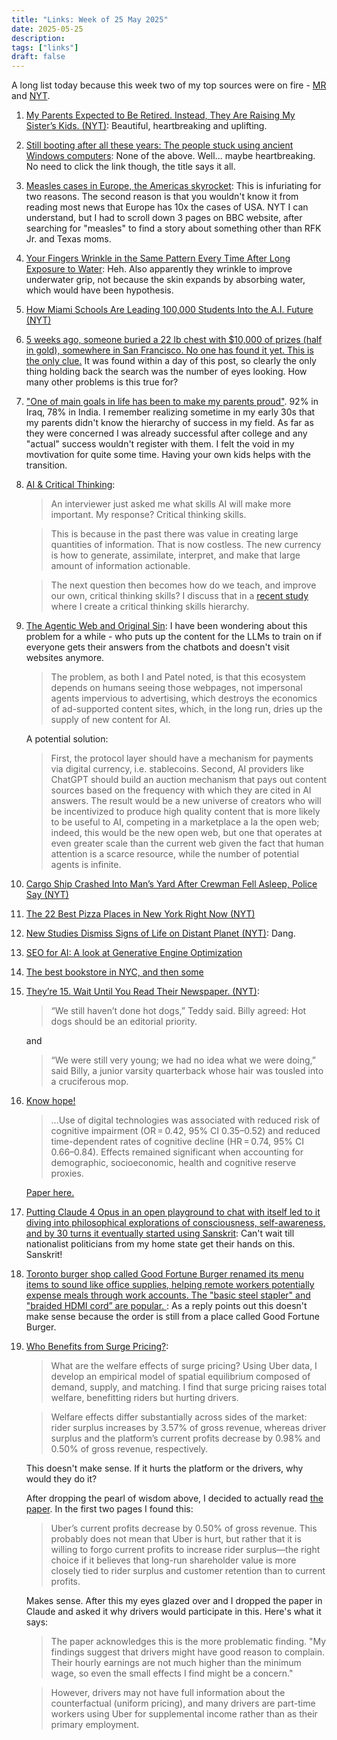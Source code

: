 ```yaml
---
title: "Links: Week of 25 May 2025"
date: 2025-05-25
description:
tags: ["links"]
draft: false
---
```


A long list today because this week two of my top sources were on fire - [MR](https://marginalrevolution.com) and [NYT](https://nytimes.com). 

1. [My Parents  Expected to Be Retired. Instead, They Are Raising My Sister’s Kids. (NYT)](https://www.nytimes.com/2025/05/18/magazine/grandparents-families-children-kids.html): Beautiful, heartbreaking and uplifting. 

2. [Still booting after all these years: The people stuck using ancient Windows computers](https://www.bbc.com/future/article/20250516-the-people-stuck-using-ancient-windows-computers): None of the above. Well... maybe heartbreaking. No need to click the link though, the title says it all. 

3. [Measles cases in Europe, the Americas skyrocket](https://www.cidrap.umn.edu/measles/measles-cases-europe-americas-skyrocket): This is infuriating for two reasons. The second reason is that you wouldn't know it from reading most news that Europe has 10x the cases of USA. NYT I can understand, but I had to scroll down 3 pages on BBC website, after searching for "measles" to find a story about something other than RFK Jr. and Texas moms.

4. [Your Fingers Wrinkle in the Same Pattern Every Time After Long Exposure to Water](https://www.discovermagazine.com/health/your-fingers-wrinkle-in-the-same-pattern-every-time-after-long-exposure-to): Heh. Also apparently they wrinkle to improve underwater grip, not because the skin expands by absorbing water, which would have been hypothesis. 

5. [How Miami Schools Are Leading 100,000 Students Into the A.I. Future (NYT)](https://www.nytimes.com/2025/05/19/technology/ai-miami-schools-google-gemini.html)

6. [5 weeks ago, someone buried a 22 lb chest with $10,000 of prizes (half in gold), somewhere in San Francisco. No one has found it yet. This is the only clue.](https://x.com/pitdesi/status/1922384491978334436) It was found within a day of this post, so clearly the only thing holding back the search was the number of eyes looking. How many other problems is this true for? 

7. ["One of main goals in life has been to make my parents proud"](https://x.com/mattyglesias/status/1925144465120870524). 92% in Iraq, 78% in India. I remember realizing sometime in my early 30s that my parents didn't know the hierarchy of success in my field. As far as they were concerned I was already successful after college and any "actual" success wouldn't register with them. I felt the void in my movtivation for quite some time. Having your own kids helps with the transition. 

8. [AI & Critical Thinking](https://x.com/Econ_4_Everyone/status/1925172995481362619):
    > An interviewer just asked me what skills AI will make more important. My response? Critical thinking skills. 

    > This is because in the past there was value in creating large quantities of information. That is now costless. The new currency is how to generate, assimilate, interpret, and make that large amount of information actionable. 

    > The next question then becomes how do we teach, and improve our own, critical thinking skills? I discuss that in a [recent study](https://t.co/8V26lIjLxa) where I create a critical thinking skills hierarchy.  

9. [The Agentic Web and Original Sin](https://stratechery.com/2025/the-agentic-web-and-original-sin/): I have been wondering about this problem for a while - who puts up the content for the LLMs to train on if everyone gets their answers from the chatbots and doesn't visit websites anymore. 

    > The problem, as both I and Patel noted, is that this ecosystem depends on humans seeing those webpages, not impersonal agents impervious to advertising, which destroys the economics of ad-supported content sites, which, in the long run, dries up the supply of new content for AI. 

    A potential solution: 

    > First, the protocol layer should have a mechanism for payments via digital currency, i.e. stablecoins. Second, AI providers like ChatGPT should build an auction mechanism that pays out content sources based on the frequency with which they are cited in AI answers. The result would be a new universe of creators who will be incentivized to produce high quality content that is more likely to be useful to AI, competing in a marketplace a la the open web; indeed, this would be the new open web, but one that operates at even greater scale than the current web given the fact that human attention is a scarce resource, while the number of potential agents is infinite.

10. [Cargo Ship Crashed Into Man’s Yard After Crewman Fell Asleep, Police Say (NYT)](https://www.nytimes.com/2025/05/22/world/europe/norway-ship-crash-backyard.html)

11. [The 22 Best Pizza Places in New York Right Now (NYT)](https://www.nytimes.com/article/best-nyc-pizza-pizzeria.html)

12. [New Studies Dismiss Signs of Life on Distant Planet (NYT)](https://www.nytimes.com/2025/05/23/science/astronomy-extraterrestrial-life-k218b.html): Dang.

13. [SEO for AI: A look at Generative Engine Optimization](https://www.ignorance.ai/p/seo-for-ai-a-look-at-generative-engine)

14. [The best bookstore in NYC, and then some](https://marginalrevolution.com/marginalrevolution/2025/05/the-best-bookstore-in-nyc-and-then-some.html)

15. [They’re 15. Wait Until You Read Their Newspaper. (NYT)](https://www.nytimes.com/2025/05/23/style/ditch-weekly-montauk-newspaper-hamptons.html): 
    > “We still haven’t done hot dogs,” Teddy said. Billy agreed: Hot dogs should be an editorial priority.

    and 

    > “We were still very young; we had no idea what we were doing,” said Billy, a junior varsity quarterback whose hair was tousled into a cruciferous mop.

16. [Know hope!](https://marginalrevolution.com/marginalrevolution/2025/05/digital-tech-sentences-to-ponder.html)
    > …Use of digital technologies was associated with reduced risk of cognitive impairment (OR = 0.42, 95% CI 0.35–0.52) and reduced time-dependent rates of cognitive decline (HR = 0.74, 95% CI 0.66–0.84). Effects remained significant when accounting for demographic, socioeconomic, health and cognitive reserve proxies.

    [Paper here.](https://www.nature.com/articles/s41562-025-02159-9) 

17. [Putting Claude 4 Opus in an open playground to chat with itself led to it diving into philosophical explorations of consciousness, self-awareness, and by 30 turns it eventually started using Sanskrit](https://x.com/vibhuuuus/status/1925607821934215611): Can't wait till nationalist politicians from my home state get their hands on this. Sanskrit!

18. [Toronto burger shop called Good Fortune Burger renamed its menu items to sound like office supplies, helping remote workers potentially expense meals through work accounts. The "basic steel stapler" and "braided HDMI cord” are popular.
](https://x.com/BrianRoemmele/status/1925648371508810182): As a reply points out this doesn't make sense because the order is still from a place called Good Fortune Burger. 

19. [Who Benefits from Surge Pricing?](https://x.com/ecmaEditors/status/1925537127502422290): 
    > What are the welfare effects of surge pricing? Using Uber data, I develop an empirical model of spatial equilibrium composed of demand, supply, and matching. I find that surge pricing raises total welfare, benefitting riders but hurting drivers.

    > Welfare effects differ substantially across sides of the market: rider surplus increases by 3.57% of gross revenue, whereas driver surplus and the platform’s current profits decrease by 0.98% and 0.50% of gross revenue, respectively. 

    This doesn't make sense. If it hurts the platform or the drivers, why would they do it? 

    After dropping the pearl of wisdom above, I decided to actually read [the paper](https://t.co/DQTiI1ytXI). In the first two pages I found this: 

    > Uber’s current profits decrease by 0.50% of gross revenue. This probably does not mean that Uber is hurt, but rather that it is willing to forgo current profits to increase rider surplus—the right choice if it believes that long-run shareholder value is more closely tied to rider surplus and customer retention than to current profits.

    Makes sense. After this my eyes glazed over and I dropped the paper in Claude and asked it why drivers would participate in this. Here's what it says: 

    >  The paper acknowledges this is the more problematic finding. "My findings suggest that drivers might have good reason to complain. Their hourly earnings are not much higher than the minimum wage, so even the small effects I find might be a concern." 

    > However, drivers may not have full information about the counterfactual (uniform pricing), and many drivers are part-time workers using Uber for supplemental income rather than as their primary employment.





